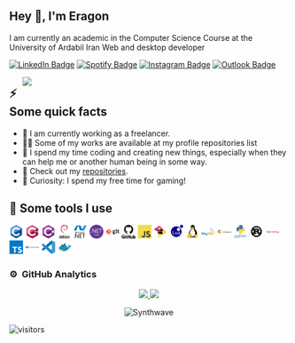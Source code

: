 

<h2>Hey 👋, I'm Eragon</a></h2>
<p>I am currently an academic in the Computer Science Course at the University of Ardabil Iran            
    Web and desktop developer</p>
<p>
    <a href="https://www.linkedin.com/in/%D9%85%D8%AD%D9%85%D8%AF%D8%B1%D8%B6%D8%A7-%D9%86%D8%AC%D9%81%DB%8C-358647217/" target="_blank" rel="noreferrer"><img src="https://img.shields.io/badge/-@ mazarafa-0077B5?style=flat-square&labelColor=0077B5&logo=LinkedIn&link=https://www.linkedin.com/in/%D9%85%D8%AD%D9%85%D8%AF%D8%B1%D8%B6%D8%A7-%D9%86%D8%AC%D9%81%DB%8C-358647217/" alt="LinkedIn Badge"></a> 
    <a href="https://open.spotify.com/user/_ERAGON_" target="_blank" rel="noreferrer"><img src="https://img.shields.io/badge/-@_ERAGON_ %20-1ED760?style=flat-square&labelColor=fff&logo=Spotify&link=https://open.spotify.com/user/_ERAGON_" alt="Spotify Badge"></a>
    <a href="https://instagram.com/mammaderagon" target="_blank" rel="noreferrer"><img src="https://img.shields.io/badge/-@mammaderagon-purple?style =flat&logo=instagram&logoColor=white&link=https://instagram.com/mammaderagon/" alt="Instagram Badge"></a>
    <a href="eragon57@outlook.com"><img scr="https://img.shields.io/badge/-eragon57-c14438?style=flat&logo=Outlook&logoColor=white&link= mailto:eragon57@outlook.com" alt="Outlook Badge"></a>
</p>

<img align="right" src="https://media.giphy.com/media/9gISqB3tncMmY/giphy.gif" width="480" />
<h2>⚡️ Some quick facts</h2>
<ul>
    <li>🔭 I am currently working as a freelancer.</li>
    <li>👨‍💻 Some of my works are available at my profile repositories list</li>
    <li>💬 I spend my time coding and creating new things, especially when they can help me or another human being in some way.</li>
    <li>📙 Check out my <a href="https://github.com/ERAGON007?tab=repositories">repositories</a>.</li>
    <li>🎉 Curiosity: I spend my free time for gaming!</li>
</ul>
<h2>🚀 Some tools I use</h2>
<p align="left">
    <img src="https://github.com/devicons/devicon/blob/master/icons/c/c-original.svg" alt="react" width="25" height="25" />
    <img src="https://github.com/devicons/devicon/blob/master/icons/cplusplus/cplusplus-original.svg" alt="angular-js" width="25" height="25" />
    <img src="https://github.com/devicons/devicon/blob/master/icons/csharp/csharp-original.svg" alt="bootstrap" width="25" height="25" />
    <img src="https://github.com/devicons/devicon/blob/master/icons/debian/debian-original-wordmark.svg" alt="html5" width="25" height="25" />
    <img src="https://github.com/devicons/devicon/blob/master/icons/dot-net/dot-net-original-wordmark.svg" alt="css3" width="25" height="25" />
    <img src="https://github.com/devicons/devicon/blob/master/icons/dotnetcore/dotnetcore-original.svg" alt="php" width="25" height="25" />
    <img src="https://github.com/devicons/devicon/blob/master/icons/git/git-original-wordmark.svg" alt="javascript" width="25" height="25" />
    <img src="https://github.com/devicons/devicon/blob/master/icons/github/github-original-wordmark.svg" alt="typescript" width="25" height="25" />
    <img src="https://github.com/devicons/devicon/blob/master/icons/javascript/javascript-original.svg" alt="mysql" width="25" height="25" />
    <img src="https://github.com/devicons/devicon/blob/master/icons/jetbrains/jetbrains-original.svg" alt="nodejs" width="25" height="25" />
    <img src="https://github.com/devicons/devicon/blob/master/icons/lua/lua-original-wordmark.svg" alt="python" width="25" height="25" />
    <img src="https://github.com/devicons/devicon/blob/master/icons/linux/linux-original.svg" alt="python" width="25" height="25" />
    <img src="https://github.com/devicons/devicon/blob/master/icons/mysql/mysql-original-wordmark.svg" alt="python" width="25" height="25" />
    <img src="https://github.com/devicons/devicon/blob/master/icons/pycharm/pycharm-original-wordmark.svg" alt="python" width="25" height="25" />
    <img src="https://github.com/devicons/devicon/blob/master/icons/python/python-original-wordmark.svg" alt="python" width="25" height="25" />
    <img src="https://github.com/devicons/devicon/blob/master/icons/rust/rust-plain.svg" alt="python" width="25" height="25" />
    <img src="https://github.com/devicons/devicon/blob/master/icons/sqlalchemy/sqlalchemy-original-wordmark.svg" alt="python" width="25" height="25" />
    <img src="https://github.com/devicons/devicon/blob/master/icons/typescript/typescript-original.svg" alt="python" width="25" height="25" />
    <img src="https://github.com/devicons/devicon/blob/master/icons/visualstudio/visualstudio-plain-wordmark.svg" alt="python" width="25" height="25" />
    <img src="https://github.com/devicons/devicon/blob/master/icons/vscode/vscode-original.svg" alt="python" width="25" height="25" />
    <img src="https://github.com/devicons/devicon/blob/master/icons/docker/docker-original.svg" alt="python" width="25" height="25" />
</p>

### ⚙️ &nbsp;GitHub Analytics

<p align="center">
<a href="https://github.com/AVS1508">
    <img height="180em" src="https://github-readme-stats.vercel.app/api?username=ERAGON007&include_all_commits=true&count_private=true&show_icons=true&theme=algolia&include_all_commits=true&count_private=true"/>
    <img height="350em" src="https://github-readme-stats.vercel.app/api/top-langs/?username=ERAGON007&langs_count=10"/>
</a>
</p>
<p align="center"><img src="https://thumbs.gfycat.com/GoodnaturedFondGaur-size_restricted.gif" alt="Synthwave" height="300" width="500"></p>

![visitors](https://visitor-badge.glitch.me/badge?page_id=ERAGON007.ERAGON007)
